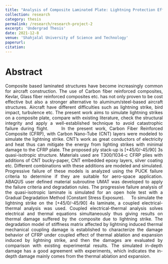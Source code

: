 ```yaml
---
title: "Analysis of Composite Laminated Plate: Lightning Protection Effect and Damage Mechanism."
collection: research
category: thesis
permalink: /research/research-project-2
excerpt: 'Undergrad Thesis'
date: 2021-12-8
venue: 'Shahjalal University of Science and Technology'
paperurl: 
citation: 
---
```

Abstract
====
<div align="justify">
Composite based laminated structures have become increasingly common for aircraft construction. The
use of Carbon fiber reinforced composites, Kevlar, Glass fiber reinforced composites etc. has not only
proven to be cost effective but also a stronger alternative to aluminum/steel-based aircraft structures.
Aircraft have different difficulties such as lightning strike, bird impact, turbulence etc. The present work
aims to simulate lightning strikes on a composite plate, compare with existing literature, check the
structural integrity and apply a well-established technique to avoid catastrophic failure during flight.
    In the present work, Carbon Fiber Reinforced Composite (CFRP), with Carbon Nano-Tube (CNT)
layers were modeled to simulate the lightning strike. CNT’s work as great conductors of electricity and
heat thus can mitigate the energy from lighting strikes with minimal damage to the CFRP plate. The
proposed ply stack-up is [+45/0/-45/90] 3s quasi-isotropic structure. Materials used are T300/1034-c CFRP
plies with additions of CNT bucky-paper, CNT embedded epoxy layers, silver coating etc. Different
combinations with these additions are modeled and simulated. Progressive failure of these models is
analyzed using the PUCK failure criteria to determine if they are suitable for aero-space application.
ABAQUS user defined material subroutine UMAT was developed to apply the failure criteria and
degradation rules. The progressive failure analysis of the quasi-isotropic laminate is simulated for an open
hole test with a Gradual Degradation Method (Constant Stress Exposure).
    To simulate the lightning strike on the [+45/0/-45/90] 4s laminate, a coupled electrical-thermal analysis
was used. Coupled electrical-thermal analysis solves electrical and thermal equations simultaneously thus
giving results on thermal damage suffered by the composite due to lightning strike. The degradation
model of stiffness matrix affected by lightning induced thermal mechanical coupling damage is
established to characterize the damage behavior of CFRP under coupled effect of thermal ablation and
expansion induced by lightning strike, and then the damages are evaluated by comparison with existing
experimental results. The simulated in-depth damage has a good agreement with experiments, which
indicates the in-depth damage mainly comes from the thermal ablation and expansion.
</div>
